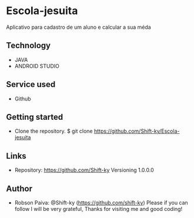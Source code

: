 # Escola-jesuita
Aplicativo para cadastro de um aluno  e calcular a sua méda

 ## Technology
* JAVA
* ANDROID STUDIO
## Service used
* Github
## Getting started
* Clone the repository.
$ git clone https://github.com/Shift-ky/Escola-jesuita


## Links
* Repository: https://github.com/Shift-ky
Versioning
1.0.0.0

## Author
* Robson Paiva: @Shift-ky (https://github.com/shift-ky)
Please if you can follow I will be very grateful, Thanks for visiting me and good coding!
